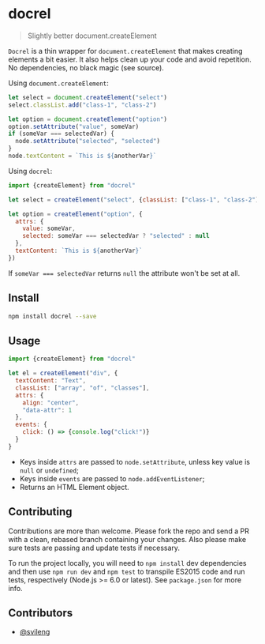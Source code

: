 # docrel
> Slightly better document.createElement

`Docrel` is a thin wrapper for `document.createElement` that makes creating elements a bit easier. It also helps clean up your code and avoid repetition. No dependencies, no black magic (see source).

Using `document.createElement`:

```js
let select = document.createElement("select")
select.classList.add("class-1", "class-2")

let option = document.createElement("option")
option.setAttribute("value", someVar)
if (someVar === selectedVar) {
  node.setAttribute("selected", "selected")
}
node.textContent = `This is ${anotherVar}`
```

Using `docrel`:

```js
import {createElement} from "docrel"

let select = createElement("select", {classList: ["class-1", "class-2"]})

let option = createElement("option", {
  attrs: {
    value: someVar,
    selected: someVar === selectedVar ? "selected" : null
  },
  textContent: `This is ${anotherVar}`
})
```

If `someVar === selectedVar` returns `null` the attribute won't be set at all.

## Install
```bash
npm install docrel --save
```

## Usage
```js
import {createElement} from "docrel"

let el = createElement("div", {
  textContent: "Text",
  classList: ["array", "of", "classes"],
  attrs: {
    align: "center",
    "data-attr": 1
  },
  events: {
    click: () => {console.log("click!")}
  }
}
```
- Keys inside `attrs` are passed to `node.setAttribute`, unless key value is `null` or `undefined`;
- Keys inside `events` are passed to `node.addEventListener`;
- Returns an HTML Element object.

## Contributing
Contributions are more than welcome. Please fork the repo and send a PR with a clean, rebased branch containing your changes. Also please make sure tests are passing and update tests if necessary.

To run the project locally, you will need to `npm install` dev dependencies and then use `npm run dev` and `npm test` to transpile ES2015 code and run tests, respectively (Node.js >= 6.0 or latest). See `package.json` for more info.

## Contributors
- [@svileng](http://twitter.com/svileng)
